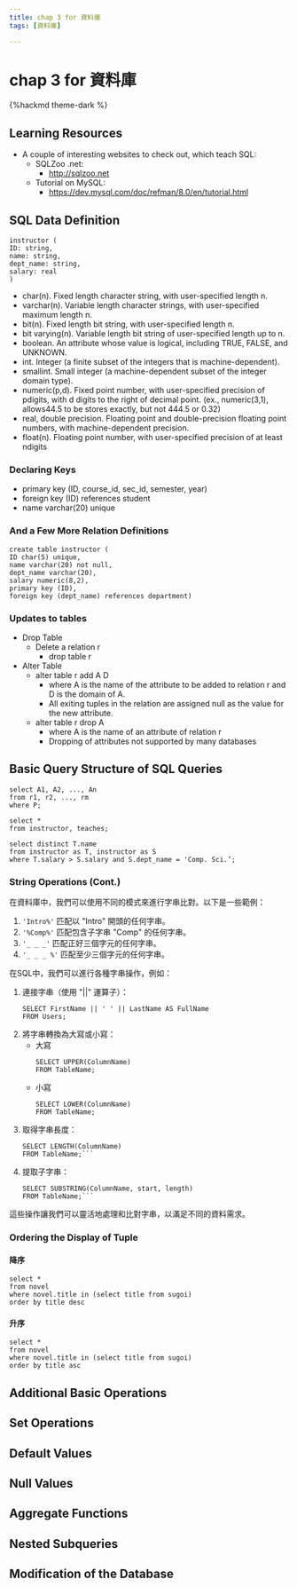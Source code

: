 ```yaml
---
title: chap 3 for 資料庫
tags: [資料庫]

---
```


# chap 3 for 資料庫
{%hackmd theme-dark %}
## Learning Resources
- A couple of interesting websites to check out, which teach SQL:
	- SQLZoo .net: 
		- http://sqlzoo.net
	- Tutorial on MySQL:
		- https://dev.mysql.com/doc/refman/8.0/en/tutorial.html

## SQL Data Definition
```sql=
instructor (
ID: string,
name: string,
dept_name: string,
salary: real
)
```
- char(n). Fixed length character string, with user-specified length n.
- varchar(n). Variable length character strings, with user-specified maximum length n.
- bit(n). Fixed length bit string, with user-specified length n.
- bit varying(n). Variable length bit string of user-specified length up to n.
- boolean. An attribute whose value is logical, including TRUE, FALSE, and UNKNOWN.
- int. Integer (a finite subset of the integers that is machine-dependent).
- smallint. Small integer (a machine-dependent subset of the integer domain type).
- numeric(p,d). Fixed point number, with user-specified precision of pdigits, with d digits to the right of decimal point. (ex., numeric(3,1), allows44.5 to be stores exactly, but not 444.5 or 0.32)
- real, double precision. Floating point and double-precision floating point numbers, with machine-dependent precision.
- float(n). Floating point number, with user-specified precision of at least ndigits
### Declaring Keys
- primary key (ID, course_id, sec_id, semester, year) 
- foreign key (ID) references student
- name varchar(20) unique
### And a Few More Relation Definitions
```sql=
create table instructor (
ID char(5) unique,
name varchar(20) not null,
dept_name varchar(20),
salary numeric(8,2),
primary key (ID),
foreign key (dept_name) references department)
```
### Updates to tables
-  Drop Table
	-  Delete a relation r
		-  drop table r
-  Alter Table
	-  alter table r add A D
		-  where A is the name of the attribute to be added to relation r and  D is the domain of A.
		-  All exiting tuples in the relation are assigned null as the value for  the new attribute. 
	- alter table r drop A 
		-  where A is the name of an attribute of relation r
		-  Dropping of attributes not supported by many databases
## Basic Query Structure of SQL Queries
```sql=
select A1, A2, ..., An
from r1, r2, ..., rm
where P;
```
```sql=
select *
from instructor, teaches;
```
```sql=
select distinct T.name
from instructor as T, instructor as S
where T.salary > S.salary and S.dept_name = 'Comp. Sci.’;

```
### String Operations (Cont.)

在資料庫中，我們可以使用不同的模式來進行字串比對。以下是一些範例：

1. `'Intro%'` 匹配以 "Intro" 開頭的任何字串。
2. `'%Comp%'` 匹配包含子字串 "Comp" 的任何字串。
3. `'_ _ _'` 匹配正好三個字元的任何字串。
4. `'_ _ _ %'` 匹配至少三個字元的任何字串。

在SQL中，我們可以進行各種字串操作，例如：

1. 連接字串（使用 "\||" 運算子）：
	 ```sql=
	 SELECT FirstName || ' ' || LastName AS FullName 
	 FROM Users;
	 ```
3. 將字串轉換為大寫或小寫：
	- 大寫
		```sql=
		SELECT UPPER(ColumnName) 
		FROM TableName;
		``` 
	- 小寫
		```sql=
		SELECT LOWER(ColumnName) 
		FROM TableName;
		``` 
5. 取得字串長度：
	 ```sql=
	 SELECT LENGTH(ColumnName) 
	 FROM TableName;```
7. 提取子字串：
	 ```sql=
	 SELECT SUBSTRING(ColumnName, start, length) 
	 FROM TableName;```

這些操作讓我們可以靈活地處理和比對字串，以滿足不同的資料需求。

### Ordering the Display of Tuple
#### 降序
```sql=
select * 
from novel
where novel.title in (select title from sugoi)
order by title desc
```
#### 升序
```sql=
select * 
from novel
where novel.title in (select title from sugoi)
order by title asc
```

## Additional Basic Operations

## Set Operations

## Default Values

## Null Values

## Aggregate Functions

## Nested Subqueries

## Modification of the Database




